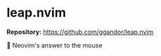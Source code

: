 # leap.nvim

**Repository:** https://github.com/ggandor/leap.nvim

:kangaroo: Neovim's answer to the mouse
